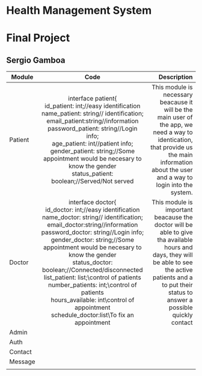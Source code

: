 # Health Management System
# Final Project
## Sergio Gamboa

| Module   | Code |Description |
| ---------------- | :--: | ---: |
| Patient  |   interface patient{<br>id_patient: int;//easy identification<br> name_patient: string// identification;<br> email_patient:string//information<br> password_patient: string//Login info;<br>age_patient:  int//patient info; <br> gender_patient: string;//Some appointment would be necesary to know the gender <br>status_patient: boolean;//Served/Not served|    This module is necessary beacause it will be the main user of the app, we need a way to identication, that provide us the main information about the user and a way to login into the system. |
| Doctor  | interface doctor{<br>id_doctor: int;//easy identification<br> name_doctor: string// identification;<br> email_doctor:string//information<br> password_doctor: string//Login info; <br> gender_doctor: string;//Some appointment would be necesary to know the gender <br>status_doctor: boolean;//Connected/disconnected <br>list_patient: list;\\control of patients<br> number_patients: int;\\control of patients<br> hours_available: int\\control of appointment <br> schedule_doctor:list\\To fix an appointment     | This module is important beacause the doctor will be able to give tha available hours and days, they will be able to see the active patients and a to put their status to answer a possible quickly contact  |
| Admin |     |      |
| Auth   |  |      |
| Contact  |     |      |
| Message  |     |      |
|  |     |     |

